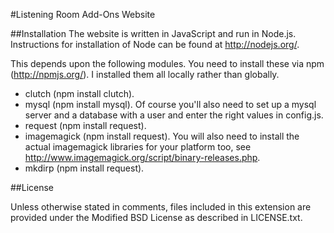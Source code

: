 #Listening Room Add-Ons Website

##Installation
The website is written in JavaScript and run in Node.js. Instructions for installation of Node can be found at http://nodejs.org/.

This depends upon the following modules. You need to install these via npm (http://npmjs.org/). I installed them all locally rather than globally.

 * clutch (npm install clutch).
 * mysql (npm install mysql). Of course you'll also need to set up a mysql server and a database with a user and enter the right values in config.js.
 * request (npm install request).
 * imagemagick (npm install request). You will also need to install the actual imagemagick libraries for your platform too, see http://www.imagemagick.org/script/binary-releases.php.
 * mkdirp (npm install request).

##License

Unless otherwise stated in comments, files included in this extension are provided under the Modified BSD License as described in LICENSE.txt.
